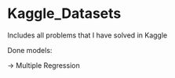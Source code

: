 # Kaggle_Datasets
Includes all problems that I have solved in Kaggle

Done models:

  -> Multiple Regression
